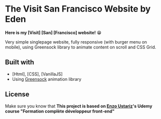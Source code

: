 # The Visit San Francisco Website by Eden

**Here is my [Visit] [San] [Francisco] website!** 😁

Very simple singlepage website, fully responsive (with burger menu on mobile), using Greensock library to animate content on scroll and CSS Grid.

## Built with

- [Html], [CSS], [VanillaJS]
- Using [Greensock](https://greensock.com/) animation library

## License

Make sure you know that **This project is based on [Enzo Ustariz](https://github.com/Ziratsu)'s Udemy course "Formation complète développeur front-end"**
